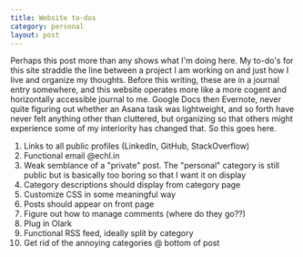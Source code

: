 ```yaml
---
title: Website to-dos
category: personal
layout: post
---
```


Perhaps this post more than any shows what I'm doing here. My to-do's for this site straddle the line between a project I am working on and just how I live and organize my thoughts. Before this writing, these are in a journal entry somewhere, and this website operates more like a more cogent and horizontally accessible journal to me. Google Docs then Evernote, never quite figuring out whether an Asana task was lightweight, and so forth have never felt anything other than cluttered, but organizing so that others might experience some of my interiority has changed that. So this goes here.

1. Links to all public profiles (LinkedIn, GitHub, StackOverflow)
2. Functional email @echl.in
3. Weak semblance of a "private" post. The "personal" category is still public but is basically too boring so that I want it on display
4. Category descriptions should display from category page
5. Customize CSS in some meaningful way
6. Posts should appear on front page
7. Figure out how to manage comments (where do they go??)
8. Plug in Olark
9. Functional RSS feed, ideally split by category
10. Get rid of the annoying categories @ bottom of post